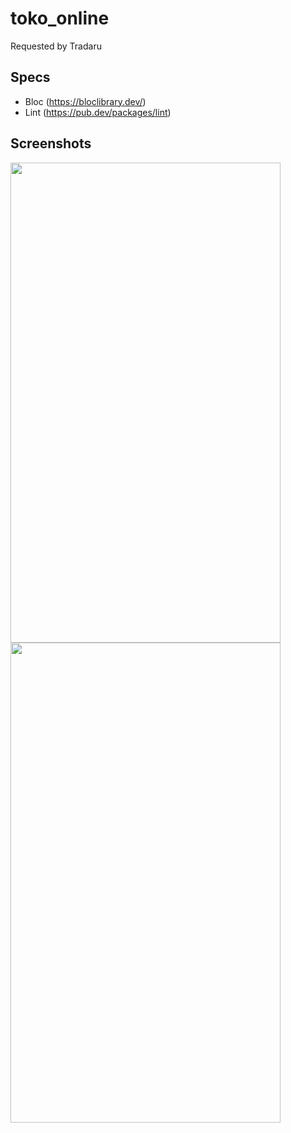 # toko_online
Requested by Tradaru

## Specs
- Bloc (https://bloclibrary.dev/)
- Lint (https://pub.dev/packages/lint)

## Screenshots
<img src="https://user-images.githubusercontent.com/58662827/114672193-0e11bf80-9d2f-11eb-8a72-f6ab81bb9cad.jpg" width="432" height="768">
<img src="https://user-images.githubusercontent.com/58662827/114672269-2eda1500-9d2f-11eb-8929-246122511749.jpg" width="432" height="768">
